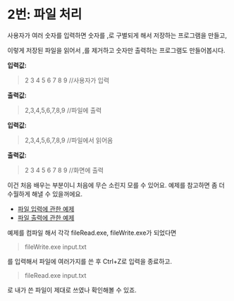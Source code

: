 # 2번: 파일 처리

사용자가 여러 숫자를 입력하면 숫자를 ,로 구별되게 해서 저장하는 프로그램을 만들고,

이렇게 저장된 파일을 읽어서 ,를 제거하고 숫자만 출력하는 프로그램도 만들어봅시다.

**입력값:**<br>
>2 3 4 5 6 7 8 9		//사용자가 입력

**출력값:**<br>
>2,3,4,5,6,7,8,9		//파일에 출력

**입력값:**<br>
>2,3,4,5,6,7,8,9		//파일에서 읽어옴

**출력값:**<br>
>2 3 4 5 6 7 8 9		//화면에 출력


이건 처음 배우는 부분이니 처음에 무슨 소린지 모를 수 있어요.
예제를 참고하면 좀 더 수월하게 해낼 수 있을꺼에요.
- [파일 입력에 관한 예제](https://github.com/MaybeS/STUDY2016/blob/master/Assignment/%231/example/fileRead.c)
- [파일 출력에 관한 예제](https://github.com/MaybeS/STUDY2016/blob/master/Assignment/%231/example/fileWrite.c)

예제를 컴파일 해서 각각 fileRead.exe, fileWrite.exe가 되었다면
>fileWrite.exe input.txt

를 입력해서 파일에 여러가지를 쓴 후 Ctrl+Z로 입력을 종료하고.

>fileRead.exe input.txt

로 내가 쓴 파일이 제대로 쓰였나 확인해볼 수 있죠.